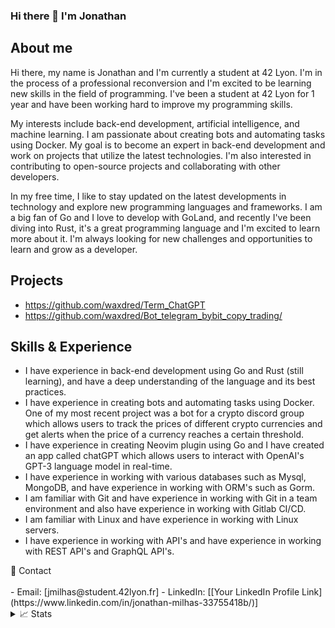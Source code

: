 

### Hi there 👋 I'm Jonathan

## About me
Hi there, my name is Jonathan and I'm currently a student at 42 Lyon. I'm in the process of a professional reconversion and I'm excited to be learning new skills in the field of programming. I've been a student at 42 Lyon for 1 year and have been working hard to improve my programming skills.

My interests include back-end development, artificial intelligence, and machine learning. I am passionate about creating bots and automating tasks using Docker. My goal is to become an expert in back-end development and work on projects that utilize the latest technologies. I'm also interested in contributing to open-source projects and collaborating with other developers.

In my free time, I like to stay updated on the latest developments in technology and explore new programming languages and frameworks. I am a big fan of Go and I love to develop with GoLand, and recently I've been diving into Rust, it's a great programming language and I'm excited to learn more about it.
I'm always looking for new challenges and opportunities to learn and grow as a developer.

## Projects
- https://github.com/waxdred/Term_ChatGPT
- https://github.com/waxdred/Bot_telegram_bybit_copy_trading/
	
## Skills & Experience
- I have experience in back-end development using Go and Rust (still learning), and have a deep understanding of the language and its best practices.
- I have experience in creating bots and automating tasks using Docker. One of my most recent project was a bot for a crypto discord group which allows users to track the prices of different crypto currencies and get alerts when the price of a currency reaches a certain threshold.
- I have experience in creating Neovim plugin using Go and I have created an app called chatGPT which allows users to interact with OpenAI's GPT-3 language model in real-time.
- I have experience in working with various databases such as Mysql, MongoDB, and have experience in working with ORM's such as Gorm.
- I am familiar with Git and have experience in working with Git in a team environment and also have experience in working with Gitlab CI/CD.
- I am familiar with Linux and have experience in working with Linux servers.
- I have experience in working with API's and have experience in working with REST API's and GraphQL API's.

<contact>
<summary>📇 Contact</summary>
<br>
- Email: [jmilhas@student.42lyon.fr]
- LinkedIn: [[Your LinkedIn Profile Link](https://www.linkedin.com/in/jonathan-milhas-33755418b/)]
</contact>
<details>
<summary>📈 Stats</summary>
<br>
My Github Stats

![](http://github-profile-summary-cards.vercel.app/api/cards/profile-details?username=waxdred&theme=dracula) 

![](http://github-profile-summary-cards.vercel.app/api/cards/repos-per-language?username=waxdred&theme=dracula) 
![](http://github-profile-summary-cards.vercel.app/api/cards/most-commit-language?username=waxdred&theme=dracula)

![](https://komarev.com/ghpvc/?username=waxdred)
</details>
